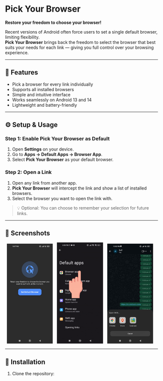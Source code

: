 # Pick Your Browser

**Restore your freedom to choose your browser!**

Recent versions of Android often force users to set a single default browser, limiting flexibility.  
**Pick Your Browser** brings back the freedom to select the browser that best suits your needs for each link — giving you full control over your browsing experience.

---

## 🚀 Features

- Pick a browser for every link individually  
- Supports all installed browsers  
- Simple and intuitive interface  
- Works seamlessly on Android 13 and 14  
- Lightweight and battery-friendly  

---

## ⚙️ Setup & Usage

### Step 1: Enable Pick Your Browser as Default
1. Open **Settings** on your device.  
2. Go to **Apps → Default Apps → Browser App**.  
3. Select **Pick Your Browser** as your default browser.

### Step 2: Open a Link
1. Open any link from another app.  
2. **Pick Your Browser** will intercept the link and show a list of installed browsers.  
3. Select the browser you want to open the link with.  

> 💡 Optional: You can choose to remember your selection for future links.

---

## 📱 Screenshots

<p align="center">
  <img src="assets/appHome.jpg" alt="App Home" width="30%" style="margin-right:10px;"/>
  <img src="assets/appguide.gif" alt="App Guide" width="30%" style="margin-right:10px;"/>
  <img src="assets/appPicker.jpg" alt="App Picker" width="30%" style="margin-right:10px;"/>
</p>

---

## 🧩 Installation

1. Clone the repository:
   ```bash
